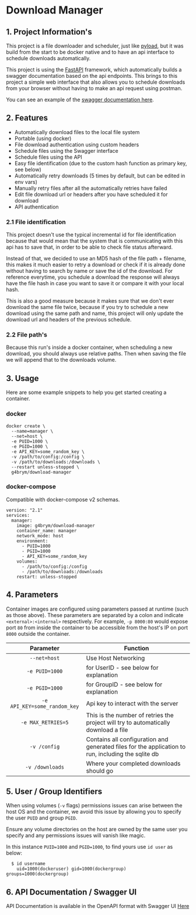 # Download Manager

## 1. Project Information's
This project is a file downloader and scheduler, just like [pyload](https://github.com/pyload/pyload), but it was build from
the start to be docker native and to have an api interface to schedule downloads automatically.

This project is using the [FastAPI](https://github.com/tiangolo/fastapi) framework, which automatically builds a swagger
documentation based on the api endpoints. This brings to this project a simple web interface that
also allows you to schedule downloads from your browser without having to make an api request using postman.

You can see an example of the [swagger documentation here](https://g4brym.github.io/download-manager/).


## 2. Features
- Automatically download files to the local file system
- Portable (using docker)
- File download authentication using custom headers
- Schedule files using the Swagger interface
- Schedule files using the API
- Easy file identification (due to the custom hash function as primary key, see below)
- Automatically retry downloads (5 times by default, but can be edited in env vars)
- Manually retry files after all the automatically retries have failed
- Edit file download url or headers after you have scheduled it for download
- API authentication


### 2.1 File identification
This project doesn't use the typical incremental id for file identification because that would mean that the system
that is communicating with this api has to save that, in order to be able to check file status afterward.

Instead of that, we decided to use an MD5 hash of the file path + filename, this makes it much easier to
retry a download or check if it is already done without having to search by name or save the id of the download.
For reference everytime, you schedule a download the response will always have the file hash in case you want to save it
or compare it with your local hash.

This is also a good measure because it makes sure that we don't ever download the same file twice, because if you try to
schedule a new download using the same path and name, this project will only update the download url and headers of the
previous schedule.

### 2.2 File path's
Because this run's inside a docker container, when scheduling a new download, you should always use relative paths.
Then when saving the file we will append that to the downloads volume.


## 3. Usage
Here are some example snippets to help you get started creating a container.

### docker

```
docker create \
  --name=manager \
  --net=host \
  -e PUID=1000 \
  -e PGID=1000 \
  -e API_KEY=some_random_key \
  -v /path/to/config:/config \
  -v /path/to/downloads:/downloads \
  --restart unless-stopped \
  g4brym/download-manager
```


### docker-compose

Compatible with docker-compose v2 schemas.

```
version: "2.1"
services:
  manager:
    image: g4brym/download-manager
    container_name: manager
    network_mode: host
    environment:
      - PUID=1000
      - PGID=1000
      - API_KEY=some_random_key
    volumes:
      - /path/to/config:/config
      - /path/to/downloads:/downloads
    restart: unless-stopped
```


## 4. Parameters
Container images are configured using parameters passed at runtime (such as those above). These parameters are separated by a colon and indicate `<external>:<internal>` respectively. For example, `-p 8000:80` would expose port `80` from inside the container to be accessible from the host's IP on port `8000` outside the container.

| Parameter | Function |
| :----: | --- |
| `--net=host` | Use Host Networking |
| `-e PUID=1000` | for UserID - see below for explanation |
| `-e PGID=1000` | for GroupID - see below for explanation |
| `-e API_KEY=some_random_key` | Api key to interact with the server |
| `-e MAX_RETRIES=5` | This is the number of retries the project will try to automatically download a file |
| `-v /config` | Contains all configuration and generated files for the application to run, including the sqlite db |
| `-v /downloads` | Where your completed downloads should go |


## 5. User / Group Identifiers

When using volumes (`-v` flags) permissions issues can arise between the host OS and the container, we avoid this issue
by allowing you to specify the user `PUID` and group `PGID`.

Ensure any volume directories on the host are owned by the same user you specify and any permissions issues will vanish
like magic.

In this instance `PUID=1000` and `PGID=1000`, to find yours use `id user` as below:

```
  $ id username
    uid=1000(dockeruser) gid=1000(dockergroup) groups=1000(dockergroup)
```


## 6. API Documentation / Swagger UI
API Documentation is available in the OpenAPI format with Swagger UI
[Here](https://g4brym.github.io/download-manager/)
